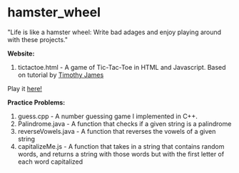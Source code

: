 # hamster_wheel

"Life is like a hamster wheel: Write bad adages and enjoy playing around with these projects."

**Website:**

1. tictactoe.html - A game of Tic-Tac-Toe in HTML and Javascript. Based on tutorial by <a href="https://youtu.be/_r9vhz7PZIE">Timothy James</a>

Play it <a href="https://leonore13.github.io/" target="_blank">here! </a>

**Practice Problems:**

1. guess.cpp - A number guessing game I implemented in C++. 
2. Palindrome.java - A function that checks if a given string is a palindrome
3. reverseVowels.java - A function that reverses the vowels of a given string
4. capitalizeMe.js - A function that takes in a string that contains random words, and returns a string with those words but with the first letter of each word capitalized
